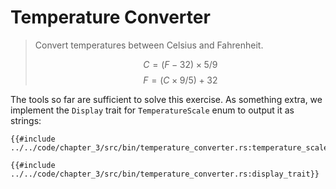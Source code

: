 # Temperature Converter

> Convert temperatures between Celsius and Fahrenheit.
>
> $$C = (F − 32) \times 5 / 9$$
> $$F = (C \times 9 / 5) + 32$$

The tools so far are sufficient to solve this exercise.
As something extra, we implement the `Display` trait for `TemperatureScale` enum to output it as strings:

```rust,noplayground
{{#include ../../code/chapter_3/src/bin/temperature_converter.rs:temperature_scale_enum}}

{{#include ../../code/chapter_3/src/bin/temperature_converter.rs:display_trait}}
```

